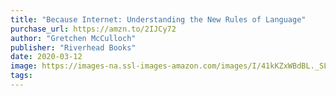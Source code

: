 ```yaml
---
title: "Because Internet: Understanding the New Rules of Language"
purchase_url: https://amzn.to/2IJCy72
author: "Gretchen McCulloch"
publisher: "Riverhead Books"
date: 2020-03-12
image: https://images-na.ssl-images-amazon.com/images/I/41kKZxWBdBL._SL75_.jpg
tags:
---
```


